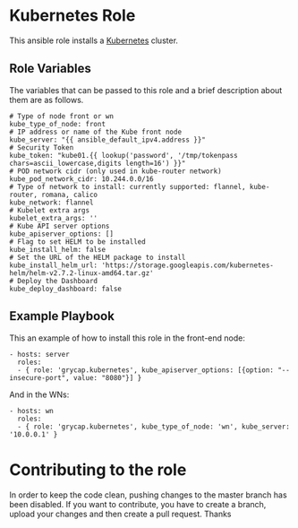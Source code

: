 
Kubernetes Role
=======================

This ansible role installs a [Kubernetes](https://kubernetes.io/) cluster.

Role Variables
----------------

The variables that can be passed to this role and a brief description about them are as follows.

	# Type of node front or wn
	kube_type_of_node: front
	# IP address or name of the Kube front node
	kube_server: "{{ ansible_default_ipv4.address }}"
	# Security Token
	kube_token: "kube01.{{ lookup('password', '/tmp/tokenpass chars=ascii_lowercase,digits length=16') }}"
	# POD network cidr (only used in kube-router network)
	kube_pod_network_cidr: 10.244.0.0/16
	# Type of network to install: currently supported: flannel, kube-router, romana, calico
	kube_network: flannel
	# Kubelet extra args
	kubelet_extra_args: ''
	# Kube API server options
	kube_apiserver_options: []
	# Flag to set HELM to be installed
	kube_install_helm: false
	# Set the URL of the HELM package to install
	kube_install_helm_url: 'https://storage.googleapis.com/kubernetes-helm/helm-v2.7.2-linux-amd64.tar.gz'
	# Deploy the Dashboard
	kube_deploy_dashboard: false


Example Playbook
----------------

This an example of how to install this role in the front-end node:

    - hosts: server
      roles:
      - { role: 'grycap.kubernetes', kube_apiserver_options: [{option: "--insecure-port", value: "8080"}] }

And in the WNs:

    - hosts: wn
      roles:
      - { role: 'grycap.kubernetes', kube_type_of_node: 'wn', kube_server: '10.0.0.1' }

Contributing to the role
========================
In order to keep the code clean, pushing changes to the master branch has been disabled.
If you want to contribute, you have to create a branch, upload your changes and then create a pull request.
Thanks
